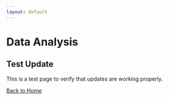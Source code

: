 ```yaml
---
layout: default
---
```


# Data Analysis

## Test Update

This is a test page to verify that updates are working properly.

[Back to Home](/ada-template-website/)